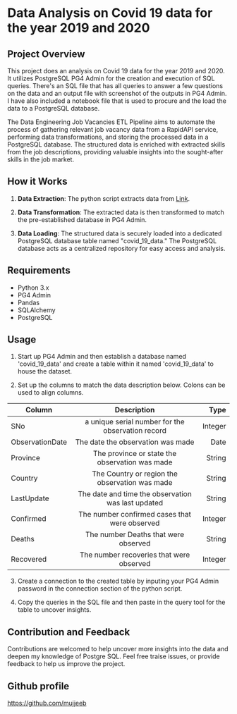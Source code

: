 # Data Analysis on Covid 19 data for the year 2019 and 2020

## Project Overview

This project does an analysis on Covid 19 data for the year 2019 and 2020. It utilizes PostgreSQL PG4 Admin for the creation and execution of SQL queries. There's an SQL file that has all queries to answer a few questions on the data and an output file with screenshot of the outputs in  PG4 Admin. 
I have also included a notebook file that is used to procure and the load the data to a PostgreSQL database.



The Data Engineering Job Vacancies ETL Pipeline aims to automate the process of gathering relevant job vacancy data from a RapidAPI service, performing data transformations, and storing the processed data in a PostgreSQL database. The structured data is enriched with extracted skills from the job descriptions, providing valuable insights into the sought-after skills in the job market.

## How it Works

1. **Data Extraction**: The python script extracts data from <a href="https://docs.google.com/spreadsheets/d/13IrO_Aalrv-sH1VAYpmnSs8UJOw-RaZd73sGr_0UNV0/edit?usp=sharing" target="_blank">Link</a>.

2. **Data Transformation**: The extracted data is then transformed to match the pre-established database in PG4 Admin.

3. **Data Loading**: The structured  data is securely loaded into a dedicated PostgreSQL database table named "covid_19_data." The PostgreSQL database acts as a centralized repository for easy access and analysis.


## Requirements

- Python 3.x
- PG4 Admin
- Pandas
- SQLAlchemy
- PostgreSQL

## Usage

1. Start up PG4 Admin and then establish a database named 'covid_19_data' and create a table within it named 'covid_19_data' to house the dataset.

2. Set up the columns to match the data description below.
Colons can be used to align columns.

| Column       | Description         | Type |
| ------------- |:-------------:| -----:|
| SNo      | a unique serial number for the observation record| Integer |
| ObservationDate     | The date the observation was made     |   Date |
| Province | The province or state the observation was made     |    String |
| Country | The Country or region the observation was made   |    String|
| LastUpdate | The date and time the observation was last updated     |    String|
| Confirmed | The number confirmed cases that were observed   |    Integer|
| Deaths | The number Deaths that were observed     |    String|
| Recovered | The number recoveries  that were observed      |    Integer|



3. Create a connection to the created table by inputing your PG4 Admin password in the connection section of the python script.

4. Copy the queries in the SQL file  and then paste in the query tool for the table to uncover insights.


## Contribution and Feedback

Contributions are welcomed to help uncover more insights into the data and deepen my knowledge of Postgre SQL. Feel free traise issues, or provide feedback to help us improve the project.


## Github profile
https://github.com/mujjeeb



